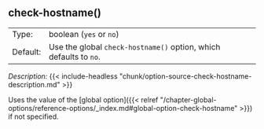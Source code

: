 ---
---
<!-- DISCLAIMER: This file is based on the syslog-ng Open Source Edition documentation https://github.com/balabit/syslog-ng-ose-guides/commit/2f4a52ee61d1ea9ad27cb4f3168b95408fddfdf2 and is used under the terms of The syslog-ng Open Source Edition Documentation License. The file has been modified by Axoflow. -->

## check-hostname()

|          |                                                                                 |
| -------- | ------------------------------------------------------------------------------- |
| Type:    | boolean (`yes` or `no`)                                                         |
| Default: | Use the global `check-hostname()` option, which defaults to `no`. |

*Description:* {{< include-headless "chunk/option-source-check-hostname-description.md" >}}

Uses the value of the [global option]({{< relref "/chapter-global-options/reference-options/_index.md#global-option-check-hostname" >}}) if not specified.
